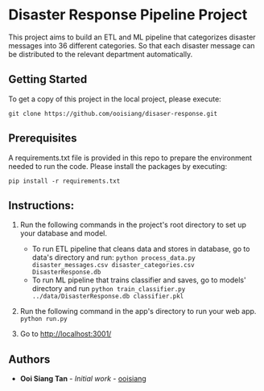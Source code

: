 # Disaster Response Pipeline Project
This project aims to build an ETL and ML pipeline that categorizes disaster messages into 36 different categories. So that each disaster message can be distributed to the relevant department automatically.


## Getting Started

To get a copy of this project in the local project, please execute:
```
git clone https://github.com/ooisiang/disaser-response.git 
```

## Prerequisites

A requirements.txt file is provided in this repo to prepare the environment needed to run the code.
Please install the packages by executing:
```
pip install -r requirements.txt
```

## Instructions:

1. Run the following commands in the project's root directory to set up your database and model.

    - To run ETL pipeline that cleans data and stores in database, go to data's directory and run:
        `python process_data.py disaster_messages.csv disaster_categories.csv DisasterResponse.db`
    - To run ML pipeline that trains classifier and saves, go to models' directory and run
        `python train_classifier.py ../data/DisasterResponse.db classifier.pkl`

2. Run the following command in the app's directory to run your web app.
    `python run.py`

3. Go to [http://localhost:3001/](http://localhost:3001/)

## Authors

* **Ooi Siang Tan** - *Initial work* - [ooisiang](https://github.com/ooisiang)
